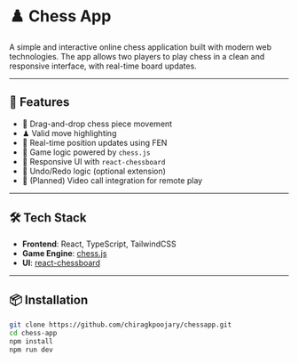 # ♟️ Chess App

A simple and interactive online chess application built with modern web technologies. The app allows two players to play chess in a clean and responsive interface, with real-time board updates.

---

## 🚀 Features

- 🎯 Drag-and-drop chess piece movement
- ♟ Valid move highlighting
- 🔄 Real-time position updates using FEN
- 🧠 Game logic powered by `chess.js`
- 📱 Responsive UI with `react-chessboard`
- 🔁 Undo/Redo logic (optional extension)
- 🎥 (Planned) Video call integration for remote play

---

## 🛠️ Tech Stack

- **Frontend**: React, TypeScript, TailwindCSS
- **Game Engine**: [chess.js](https://github.com/jhlywa/chess.js)
- **UI**: [react-chessboard](https://github.com/Clariity/react-chessboard)

---

## 📦 Installation

```bash
git clone https://github.com/chiragkpoojary/chessapp.git
cd chess-app
npm install
npm run dev
